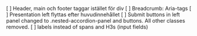 [ ] Header, main och footer taggar istället för div
[ ] Breadcrumb: Aria-tags
[ ] Presentation left flyttas efter huvudinnehållet
[ ] Submit buttons in left panel changed to .nested-accordion-panel and buttons. All other classes removed.
[ ] labels instead of spans and H3s (input fields)
